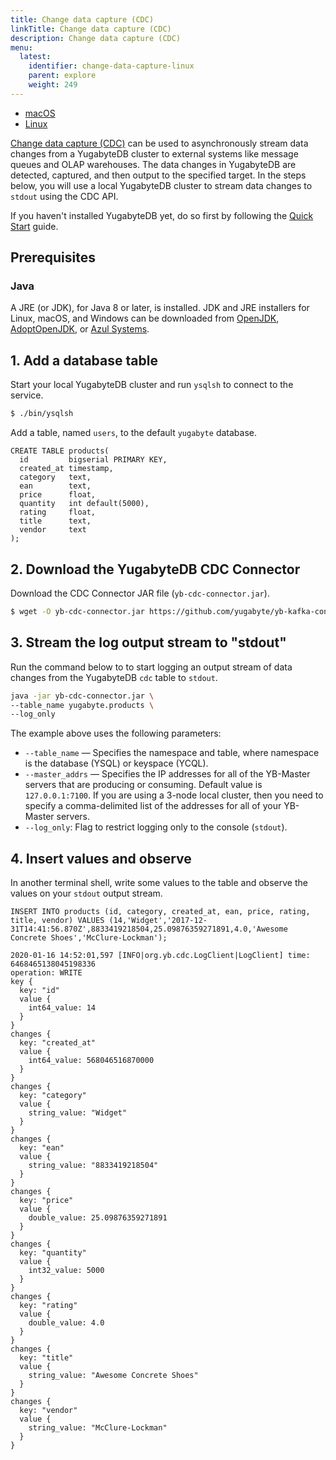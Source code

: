 ```yaml
---
title: Change data capture (CDC)
linkTitle: Change data capture (CDC)
description: Change data capture (CDC) 
menu:
  latest:
    identifier: change-data-capture-linux
    parent: explore
    weight: 249
---
```


<ul class="nav nav-tabs-alt nav-tabs-yb">

  <li >
    <a href="/latest/explore/change-data-capture-macos" class="nav-link">
      <i class="fab fa-apple" aria-hidden="true"></i>
      macOS
    </a>
  </li>

  <li >
    <a href="/latest/explore/change-data-capture-linux" class="nav-link active">
      <i class="fab fa-linux" aria-hidden="true"></i>
      Linux
    </a>
  </li>

</ul>

[Change data capture (CDC)](../../architecture/cdc-architecture) can be used to asynchronously stream data changes from a YugabyteDB cluster to external systems like message queues and OLAP warehouses. The data changes in YugabyteDB are detected, captured, and then output to the specified target.  In the steps below, you will use a local YugabyteDB cluster to stream data changes to `stdout` using the CDC API.

If you haven't installed YugabyteDB yet, do so first by following the [Quick Start](../../quick-start/install/) guide.

## Prerequisites

### Java

A JRE (or JDK), for Java 8 or later, is installed. JDK and JRE installers for Linux, macOS, and Windows can be downloaded from [OpenJDK](http://jdk.java.net/), [AdoptOpenJDK](https://adoptopenjdk.net/), or [Azul Systems](https://www.azul.com/downloads/zulu-community/).

## 1. Add a database table

Start your local YugabyteDB cluster and run `ysqlsh` to connect to the service.

```sh
$ ./bin/ysqlsh 
```

Add a table, named `users`, to the default `yugabyte` database.

```postgresql
CREATE TABLE products(
  id         bigserial PRIMARY KEY,
  created_at timestamp,
  category   text,
  ean        text,
  price      float,
  quantity   int default(5000),
  rating     float,
  title      text,
  vendor     text
);
```

## 2. Download the YugabyteDB CDC Connector

Download the CDC Connector JAR file (`yb-cdc-connector.jar`).

```sh
$ wget -O yb-cdc-connector.jar https://github.com/yugabyte/yb-kafka-connector/blob/master/yb-cdc/yb-cdc-connector.jar?raw=true

```

## 3. Stream the log output stream to "stdout"

Run the command below to to start logging an output stream of data changes from the YugabyteDB `cdc` table to `stdout`.

```sh
java -jar yb-cdc-connector.jar \
--table_name yugabyte.products \
--log_only
```

The example above uses the following parameters:

- `--table_name` — Specifies the namespace and table, where namespace is the database (YSQL) or keyspace (YCQL).
- `--master_addrs` — Specifies the IP addresses for all of the YB-Master servers that are producing or consuming. Default value is `127.0.0.1:7100`. If you are using a 3-node local cluster, then you need to specify a comma-delimited list of the addresses for all of your YB-Master servers.
- `--log_only`: Flag to restrict logging only to the console (`stdout`).

## 4. Insert values and observe

In another terminal shell, write some values to the table and observe the values on your `stdout` output stream.

```postgresql
INSERT INTO products (id, category, created_at, ean, price, rating, title, vendor) VALUES (14,'Widget','2017-12-31T14:41:56.870Z',8833419218504,25.09876359271891,4.0,'Awesome Concrete Shoes','McClure-Lockman');
```

```
2020-01-16 14:52:01,597 [INFO|org.yb.cdc.LogClient|LogClient] time: 6468465138045198336
operation: WRITE
key {
  key: "id"
  value {
    int64_value: 14
  }
}
changes {
  key: "created_at"
  value {
    int64_value: 568046516870000
  }
}
changes {
  key: "category"
  value {
    string_value: "Widget"
  }
}
changes {
  key: "ean"
  value {
    string_value: "8833419218504"
  }
}
changes {
  key: "price"
  value {
    double_value: 25.09876359271891
  }
}
changes {
  key: "quantity"
  value {
    int32_value: 5000
  }
}
changes {
  key: "rating"
  value {
    double_value: 4.0
  }
}
changes {
  key: "title"
  value {
    string_value: "Awesome Concrete Shoes"
  }
}
changes {
  key: "vendor"
  value {
    string_value: "McClure-Lockman"
  }
}
```


